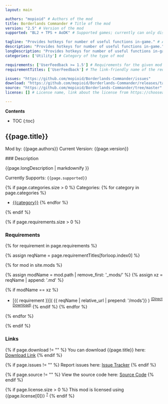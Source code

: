 ```yaml
---
layout: main

authors: "mopioid" # Authors of the mod
title: Borderlands Commander # Title of the mod
version: "2.5" # Version of the mod
supported: "BL2 + TPS + AoDK" # Supported games; currently can only display as "BL2", "BL2 + TPS", or "TPS"

tagline: "Provides hotkeys for number of useful functions in-game." # A short description of the mod itself.
description: "Provides hotkeys for number of useful functions in-game." # This is set in order to keep the SEO proper
longDescription: "Provides hotkeys for number of useful functions in-game, including:\n*Saving and teleporting your position in the game.\n*Freezing time.\n*Modifying game speed.\n*Quitting without saving.\n*Toggling HUD elements.\n*Toggling Third Person camera.\nIn addition, you may configure your own arbitrary console commands for which to assign hotkeys." # Description of what the mod can do
categories: ['Utility'] # Category of the type of mod

requirements: ['UserFeedback >= 1.5'] # Requirements for the given mod
requirementTitles: ['UserFeedback'] # The link-friendly name of the requirements

issues: "https://github.com/mopioid/Borderlands-Commander/issues"
download: "https://github.com/mopioid/Borderlands-Commander/releases/tag/2.5"
source: "https://github.com/mopioid/Borderlands-Commander/tree/master" # Link to source code
license: [] # License name, link about the license from https://choosealicense.com/

---
```

**Contents**
* TOC
{:toc}

## {{page.title}}

Mod by: {{page.authors}}
Current Version: {{page.version}}

<p></p>
### Description

{{page.longDescription | markdownify }}

Currently Supports: `{{page.supported}}`

{% if page.categories.size > 0 %}
Categories:
{% for category in page.categories %}
  * [{{category}}](/types/{{category}})
{% endfor %}
<p></p>
{% endif %}

{% if page.requirements.size > 0 %}
### Requirements

{% for requirement in page.requirements %}

{% assign reqName = page.requirementTitles[forloop.index0] %}

{% for mod in site.mods %}

{% assign modName = mod.path | remove_first: '_mods/' %}
{% assign xz = reqName | append: '.md' %}

{% if modName == xz %}
* [{{ requirement }}]( {{ reqName | relative_url | prepend: '/mods'}} ) <sup>[(Direct Download)]({{mod.download}})</sup>
{% endif %}
{% endfor %}

{% endfor %}
<p></p>
{% endif %}

### Links

{% if page.download != "" %}
You can download {{page.title}} here: [Download Link]({{page.download}})
{% endif %}

{% if page.issues != "" %}
Report issues here: [Issue Tracker]({{page.issues}})
{% endif %}

{% if page.source != "" %}
View the source code here: [Source Code]({{page.source}})
{% endif %}

{% if page.license.size > 0 %}
This mod is licensed using {{page.license[0]}} <sup>[?]({{page.license[1]}})</sup>
{% endif %}
